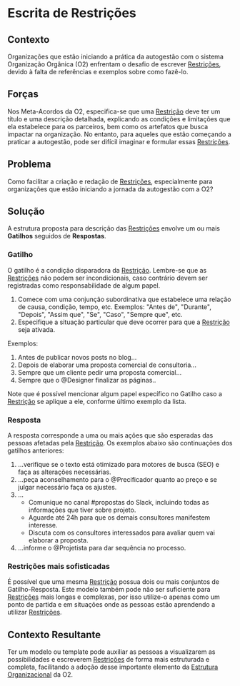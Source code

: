 # Escrita de Restrições

## Contexto

Organizações que estão iniciando a prática da autogestão com o sistema Organização Orgânica (O2) enfrentam o desafio de escrever [Restrições][restricoes], devido à falta de referências e exemplos sobre como fazê-lo.

## Forças

Nos Meta-Acordos da O2, especifica-se que uma [Restrição][restricoes] deve ter um título e uma descrição detalhada, explicando as condições e limitações que ela estabelece para os parceiros, bem como os artefatos que busca impactar na organização. No entanto, para aqueles que estão começando a praticar a autogestão, pode ser difícil imaginar e formular essas [Restrições][restricoes].

## Problema

Como facilitar a criação e redação de [Restrições][restricoes], especialmente para organizações que estão iniciando a jornada da autogestão com a O2?

## Solução

A estrutura proposta para descrição das [Restrições][restricoes] envolve um ou mais **Gatilhos** seguidos de **Respostas**.

### Gatilho

O gatilho é a condição disparadora da [Restrição][restricoes]. Lembre-se que as [Restrições][restricoes] não podem ser incondicionais, caso contrário devem ser registradas como responsabilidade de algum papel.

1. Comece com uma conjunção subordinativa que estabelece uma relação de causa, condição, tempo, etc. Exemplos: "Antes de", "Durante", "Depois", "Assim que", "Se", "Caso", "Sempre que", etc.
2. Especifique a situação particular que deve ocorrer para que a [Restrição][restricoes] seja ativada.

Exemplos:
1. Antes de publicar novos posts no blog...
2. Depois de elaborar uma proposta comercial de consultoria...
3. Sempre que um cliente pedir uma proposta comercial...
4. Sempre que o @Designer finalizar as páginas..

Note que é possível mencionar algum papel específico no Gatilho caso a [Restrição][restricoes] se aplique a ele, conforme último exemplo da lista.

### Resposta

A resposta corresponde a uma ou mais ações que são esperadas das pessoas afetadas pela [Restrição][restricoes]. Os exemplos abaixo são continuações dos gatilhos anteriores:

1. ...verifique se o texto está otimizado para motores de busca (SEO) e faça as alterações necessárias. 
2. ...peça aconselhamento para o @Precificador quanto ao preço e se julgar necessário faça os ajustes.
3. ...
   * Comunique no canal #propostas do Slack, incluindo todas as informações que tiver sobre projeto.
   * Aguarde até 24h para que os demais consultores manifestem interesse.
   * Discuta com os consultores interessados para avaliar quem vai elaborar a proposta.
4. ...informe o @Projetista para dar sequência no processo.

### Restrições mais sofisticadas

É possível que uma mesma [Restrição][restricoes] possua dois ou mais conjuntos de Gatilho-Resposta. Este modelo também pode não ser suficiente para [Restrições][restricoes] mais longas e complexas, por isso utilize-o apenas como um ponto de partida e em situações onde as pessoas estão aprendendo a utilizar [Restrições][restricoes].

## Contexto Resultante

Ter um modelo ou template pode auxiliar as pessoas a visualizarem as possibilidades e escreverem [Restrições][restricoes] de forma mais estruturada e completa, facilitando a adoção desse importante elemento da [Estrutura Organizacional][estrutura-organizacional] da O2.

<!-- Links -->
[meta-acordos]: ../../meta-acordos.md#meta-acordos-da-organizacao-organica
[organizacao ]: ../../meta-acordos.md#1-organizacao
[proposito]: ../../meta-acordos.md#1.1-proposito
[parceiras]: ../../meta-acordos.md#1.2-parceiras
[tensoes]: ../../meta-acordos.md#1.3-tensoes-criativas
[estrutura-organizacional]: ../../meta-acordos.md#2-estrutura-organizacional
[papeis]: ../../meta-acordos.md#2.1-papeis
[energizacao]: ../../meta-acordos.md#2.1.1-energizacao
[autoridade-do-papel]: ../../meta-acordos.md#2.1.2-autoridade-do-papel
[deixando-papeis]: ../../meta-acordos.md#2.1.3-deixando-papeis
[circulos]: ../../meta-acordos.md#2.2-circulos
[circulos-nao-alteram-sua-definicao]: ../../meta-acordos.md#2.2.1-circulos-nao-alteram-sua-definicao
[circulos-nao-estruturam-seus-circulos-internos]: ../../meta-acordos.md#2.2.2-circulos-nao-estruturam-seus-circulos-internos
[artefatos-do-circulo]: ../../meta-acordos.md#2.3-artefatos-do-circulo
[circulos-podem-delegar-artefatos]: ../../meta-acordos.md#2.3.1-circulos-podem-delegar-artefatos
[integrantes-do-circulo]: ../../meta-acordos.md#2.4-integrantes-do-circulo
[restricoes]: ../../meta-acordos.md#2.5-restricoes
[restricoes-nao-estabelecem-responsabilidades]: ../../meta-acordos.md#2.5.1-restricoes-nao-estabelecem-responsabilidades
[prioridades-do-circulo]: ../../meta-acordos.md#2.6-prioridades-do-circulo
[reunioes-e-interacoes]: ../../meta-acordos.md#3-reunioes-e-interacoes
[revisar]: ../../meta-acordos.md#3.1-revisar
[sincronizar]: ../../meta-acordos.md#3.2-sincronizar
[adaptar]: ../../meta-acordos.md#3.3-adaptar
[operacoes-de-adaptar]: ../../meta-acordos.md#3.3.1-operacoes-de-adaptar
[decisao-integrativa]: ../../meta-acordos.md#3.3.2-decisao-integrativa
[proposta]: ../../meta-acordos.md#3.3.2.1-proposta
[apresentacao-de-exemplos]: ../../meta-acordos.md#3.3.2.2-apresentacao-de-exemplos
[facilitador-pode-descartar-a-proposta]: ../../meta-acordos.md#3.3.2.3-facilitador-pode-descartar-a-proposta
[objecoes]: ../../meta-acordos.md#3.3.2.4-objecoes
[objecoes-validas]: ../../meta-acordos.md#3.3.2.5-objecoes-validas
[facilitador-pode-descartar-a-objecao]: ../../meta-acordos.md#3.3.2.6-facilitador-pode-descartar-a-objecao
[integracao]: ../../meta-acordos.md#3.3.2.7-integracao
[quebra-dos-meta-acordos]: ../../meta-acordos.md#3.3.2.8-quebra-dos-meta-acordos
[cuidar]: ../../meta-acordos.md#3.4-cuidar
[reuniao-de-circulo]: ../../meta-acordos.md#3.5-reuniao-de-circulo
[somente-integrantes-podem-tratar-tensoes]: ../../meta-acordos.md#3.5.1-somente-integrantes-podem-tratar-tensoes
[formato-da-reuniao]: ../../meta-acordos.md#3.5.2-formato-da-reuniao
[integrantes-ausentes]: ../../meta-acordos.md#3.5.3-integrantes-ausentes
[priorize-a-reuniao]: ../../meta-acordos.md#3.5.4-priorize-a-reuniao
[restricoes-de-facilitacao]: ../../meta-acordos.md#3.6-restricoes-de-facilitacao
[uma-tensao-de-cada-vez]: ../../meta-acordos.md#3.6.1-uma-tensao-de-cada-vez
[lista-de-tensoes]: ../../meta-acordos.md#3.6.2-lista-de-tensoes
[interacoes-assincronas]: ../../meta-acordos.md#3.7-interacoes-assincronas
[novas-interacoes]: ../../meta-acordos.md#3.8-novas-interacoes
[papeis-essenciais]: ../../meta-acordos.md#4-papeis-essenciais
[guia]: ../../meta-acordos.md#4.1-guia
[energizacao-do-guia]: ../../meta-acordos.md#4.1.1-energizacao-do-guia
[representante]: ../../meta-acordos.md#4.2-representante
[facilitador]: ../../meta-acordos.md#4.3-facilitador
[escriba]: ../../meta-acordos.md#4.4-escriba
[papeis-essenciais-eleitos]: ../../meta-acordos.md#4.5-papeis-essenciais-eleitos
[parceiras-elegiveis]: ../../meta-acordos.md#4.5.1-parceiras-elegiveis
[eleicoes]: ../../meta-acordos.md#4.5.2-eleicoes
[alteracoes-nos-papeis-essenciais]: ../../meta-acordos.md#4.5.3-alteracoes-nos-papeis-essenciais
[alteracoes-nos-papeis-essenciais-nao-propagam]: ../../meta-acordos.md#4.5.3.1-alteracoes-nos-papeis-essenciais-nao-propagam
[energizacao-de-papeis-definidos]: ../../meta-acordos.md#5-energizacao-de-papeis-definidos
[foco]: ../../meta-acordos.md#5.1-foco
[autorresponsabilizacao]: ../../meta-acordos.md#5.2-autorresponsabilizacao
[transparencia]: ../../meta-acordos.md#5.3-transparencia
[ato-heroico]: ../../meta-acordos.md#5.4-ato-heroico
